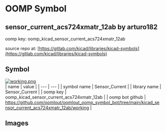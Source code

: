 # OOMP Symbol  
## sensor_current_acs724xmatr_12ab  by arturo182  
  
oomp key: oomp_kicad_sensor_current_acs724xmatr_12ab  
  
source repo at: [https://gitlab.com/kicad/libraries/kicad-symbols](https://gitlab.com/kicad/libraries/kicad-symbols)  
## Symbol  
  
[![working.png](working_600.png)](working.png)  
| name | value | 
| --- | --- | 
| symbol name | Sensor_Current | 
| library name | Sensor_Current | 
| oomp key | oomp_kicad_sensor_current_acs724xmatr_12ab | 
| oomp bot github | https://github.com/oomlout/oomlout_oomp_symbol_bot/tree/main/kicad_sensor_current_acs724xmatr_12ab/working | 
## Images  
